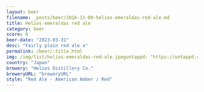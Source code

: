 ```yaml
---
layout: beer
filename: _posts/beer/2016-11-09-helios-emeraldas-red-ale.md
title: Helios emeraldas red ale
category: beer
score: 6
beer-date: "2023-03-31"
desc: "Fairly plain red ale a"
permalink: /beer/:title.html
img: /img/list/helios-emeraldas-red-ale.jpeguntappd: "https://untappd.com/b/helios-distillery-co--galaxy-express-999-emeraldas-redale-/4707334"
country: "Japan"
brewery: "Helios Distillery Co."
breweryURL: "breweryURL"
style: "Red Ale - American Amber / Red"
---
```

